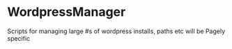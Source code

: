 # WordpressManager
Scripts for managing large #s of wordpress installs, paths etc will be Pagely specific
